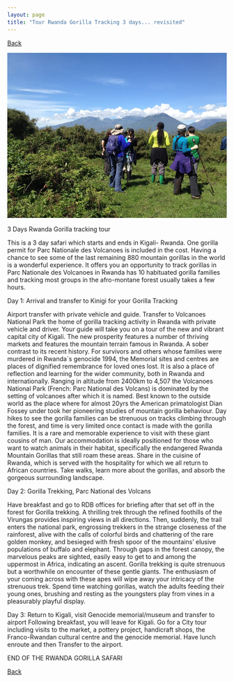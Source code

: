 ```yaml
---
layout: page
title: "Tour Rwanda Gorilla Tracking 3 days... revisited"
---
```


[Back](/tourprograms.md)

![5](/assets/rwanda_gorillatracking_3days.jpg)

3 Days Rwanda Gorilla tracking tour

This is a 3 day safari which starts and ends in Kigali- Rwanda. One gorilla permit for Parc Nationale des Volcanoes is included in the cost. Having a chance to see some of the last remaining 880 mountain gorillas in the world is a wonderful experience. It offers you an opportunity to track gorillas in Parc Nationale des Volcanoes in Rwanda has 10 habituated gorilla families and tracking most groups in the afro-montane forest usually takes a few hours.

Day 1: Arrival and transfer to Kinigi for your Gorilla Tracking

Airport transfer with private vehicle and guide. Transfer to Volcanoes National Park the home of gorilla tracking activity in Rwanda with private vehicle and driver. Your guide will take you on a tour of the new and vibrant capital city of Kigali. The new prosperity features a number of thriving markets and features the mountain terrain famous in Rwanda. A sober contrast to its recent history. For survivors and others whose families were murdered in Rwanda´s genocide 1994, the Memorial sites and centres are places of dignified remembrance for loved ones lost. It is also a place of reflection and learning for the wider community, both in Rwanda and internationally.
Ranging in altitude from 2400km to 4,507 the Volcanoes National Park (French: Parc National des Volcans) is dominated by the setting of volcanoes after which it is named. Best known to the outside world as the place where for almost 20yrs the American primatologist Dian Fossey under took her pioneering studies of mountain gorilla behaviour. Day hikes to see the gorilla families can be strenuous on tracks climbing through the forest, and time is very limited once contact is made with the gorilla families. It is a rare and memorable experience to visit with these giant cousins of man.
Our accommodation is ideally positioned for those who want to watch animals in their habitat, specifically the endangered Rwanda Mountain Gorillas that still roam these areas. Share in the cuisine of Rwanda, which is served with the hospitality for which we all return to African countries. Take walks, learn more about the gorillas, and absorb the gorgeous surrounding landscape.

Day 2: Gorilla Trekking, Parc National des Volcans

Have breakfast and go to RDB offices for briefing after that set off in the forest for Gorilla trekking. A thrilling trek through the refined foothills of the Virungas provides inspiring views in all directions. Then, suddenly, the trail enters the national park, engrossing trekkers in the strange closeness of the rainforest, alive with the calls of colorful birds and chattering of the rare golden monkey, and besieged with fresh spoor of the mountains’ elusive populations of buffalo and elephant. Through gaps in the forest canopy, the marvelous peaks are sighted, easily easy to get to and among the uppermost in Africa, indicating an ascent. Gorilla trekking is quite strenuous but a worthwhile on encounter of these gentle giants. The enthusiasm of your coming across with these apes will wipe away your intricacy of the strenuous trek. Spend time watching gorillas, watch the adults feeding their young ones, brushing and resting as the youngsters play from vines in a pleasurably playful display.

Day 3: Return to Kigali, visit Genocide memorial/museum and transfer to airport
Following breakfast, you will leave for Kigali. Go for a City tour including visits to the market, a pottery project, handicraft shops, the Franco-Rwandan cultural centre and the genocide memorial. Have lunch enroute and then Transfer to the airport.

END OF THE RWANDA GORILLA SAFARI

[Back](/tourprograms.md)
